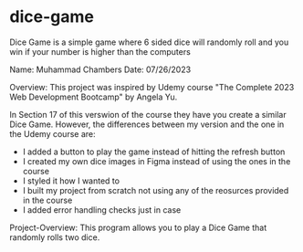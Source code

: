 # dice-game
Dice Game is a simple game where 6 sided dice will randomly roll and you win if your number is higher than the computers

Name: Muhammad Chambers
Date: 07/26/2023

Overview: This project was inspired by Udemy course "The Complete 2023 Web Development Bootcamp" by Angela Yu.
  
In Section 17 of this verswion of the course they have you create a similar Dice Game. However,
the differences between my version and the one in the Udemy course are:
  - I added a button to play the game instead of hitting the refresh button
  - I created my own dice images in Figma instead of using the ones in the course
  - I styled it how I wanted to
  - I built my project from scratch not using any of the reosurces provided in the course
  - I added error handling checks just in case


Project-Overview: This program allows you to play a Dice Game that randomly rolls two dice. 
